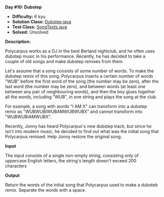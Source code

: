 <b>Day #10: Dubstep</b>

* <b>Difficulty:</b> 6 kyu
* <b>Solution Class:</b> [Dubstep.java](Dubstep.java)
* <b>Test Class:</b> [SongTests.java](SongTests.java)
* <b>Solved:</b> Unsolved

<b>Description:</b>

Polycarpus works as a DJ in the best Berland nightclub, and he often uses dubstep music in his performance. Recently, he has decided to take a couple of old songs and make dubstep remixes from them.

Let's assume that a song consists of some number of words. To make the dubstep remix of this song, Polycarpus inserts a certain number of words "WUB" before the first word of the song (the number may be zero), after the last word (the number may be zero), and between words (at least one between any pair of neighbouring words), and then the boy glues together all the words, including "WUB", in one string and plays the song at the club.

For example, a song with words "I AM X" can transform into a dubstep remix as "WUBWUBIWUBAMWUBWUBX" and cannot transform into "WUBWUBIAMWUBX".

Recently, Jonny has heard Polycarpus's new dubstep track, but since he isn't into modern music, he decided to find out what was the initial song that Polycarpus remixed. Help Jonny restore the original song.

<b>Input</b>

The input consists of a single non-empty string, consisting only of uppercase English letters, the string's length doesn't exceed 200 characters

<b>Output</b>

Return the words of the initial song that Polycarpus used to make a dubsteb remix. Separate the words with a space.